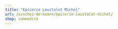 ```yaml
---
title: "Epicerie Loustalot Michel"
url: /conchez-de-bearn/epicerie-loustalot-michel/
shop: commodité
---
```

